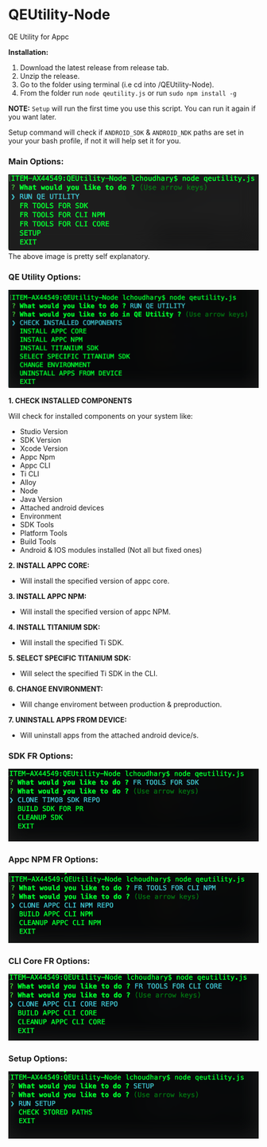 # QEUtility-Node
QE Utility for Appc

**Installation:**

1. Download the latest release from release tab.
2. Unzip the release.
3. Go to the folder using terminal (i.e cd into /QEUtility-Node).
4. From the folder run `node qeutility.js` or run `sudo npm install -g` 

**NOTE:** `Setup` will run the first time you use this script. You can run it again if you want later.

Setup command will check if `ANDROID_SDK` & `ANDROID_NDK` paths are set in your your bash profile, if not it will help set it for you.

### Main Options:
![alt text](https://github.com/lokeshchdhry/QEUtility-Node/blob/master/docs/images/main.png)
The above image is pretty self explanatory.

### QE Utility Options:
![alt text](https://github.com/lokeshchdhry/QEUtility-Node/blob/master/docs/images/qeutilities.png)

**1. CHECK INSTALLED COMPONENTS** 

Will check for installed components on your system like:
* Studio Version
* SDK Version
* Xcode Version
* Appc Npm
* Appc CLI
* Ti CLI
* Alloy
* Node
* Java Version
* Attached android devices
* Environment
* SDK Tools
* Platform Tools
* Build Tools
* Android & IOS modules installed (Not all but fixed ones)

**2. INSTALL APPC CORE:**
* Will install the specified version of appc core.

**3. INSTALL APPC NPM:**
* Will install the specified version of appc NPM.

**4. INSTALL TITANIUM SDK:**
* Will install the specified Ti SDK.

**5. SELECT SPECIFIC TITANIUM SDK:**
* Will select the specified Ti SDK in the CLI.

**6. CHANGE ENVIRONMENT:**
* Will change enviroment between production & preproduction.

**7. UNINSTALL APPS FROM DEVICE:**
* Will uninstall apps from the attached android device/s.

### SDK FR Options:
![alt text](https://github.com/lokeshchdhry/QEUtility-Node/blob/master/docs/images/SDK_fr.png)

### Appc NPM FR Options:
![alt text](https://github.com/lokeshchdhry/QEUtility-Node/blob/master/docs/images/AppcNPM_fr.png)

### CLI Core FR Options:
![alt text](https://github.com/lokeshchdhry/QEUtility-Node/blob/master/docs/images/AppcCLICore_fr.png)

### Setup Options:
![alt text](https://github.com/lokeshchdhry/QEUtility-Node/blob/master/docs/images/setup.png)

